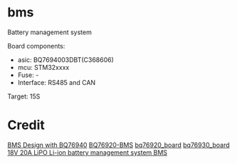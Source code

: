 # bms
Battery management system

Board components:
- asic: BQ7694003DBT(C368606)
- mcu: STM32xxxx
- Fuse: -
- Interface: RS485 and CAN

Target: 15S

# Credit

[BMS Design with BQ76940](https://github.com/fatihbyrmn/BQ7694-IC)
[BQ76920-BMS](https://github.com/ceech/BQ76920-BMS)
[bq76920_board](https://github.com/ealex/bq76920_board)
[bq76930_board](https://github.com/ealex/bq76930_board)
[18V 20A LiPO Li-ion battery management system BMS](https://www.tindie.com/products/ceech/18v-20a-lipo-li-ion-battery-management-system-bms/#)
